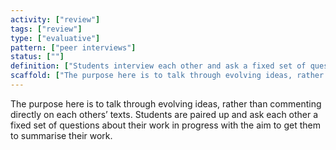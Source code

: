 ```yaml
---
activity: ["review"]
tags: ["review"]
type: ["evaluative"]
pattern: ["peer interviews"]
status: [""]
definition: ["Students interview each other and ask a fixed set of questions about their work in progress. "]
scaffold: ["The purpose here is to talk through evolving ideas, rather than commenting directly on each others’ texts. Students are paired up and ask each other a fixed set of questions about their work in progress with the aim to get them to summarise their work. "]
---
```


The purpose here is to talk through evolving ideas, rather than commenting directly on each others’ texts. Students are paired up and ask each other a fixed set of questions about their work in progress with the aim to get them to summarise their work.
